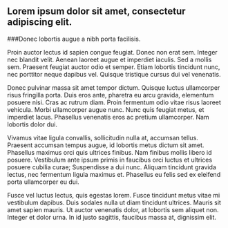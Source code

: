 ## Lorem ipsum dolor sit amet, consectetur adipiscing elit. 


###Donec lobortis augue a nibh porta facilisis. 

Proin auctor lectus id sapien congue feugiat. Donec non erat sem. Integer nec blandit velit. Aenean laoreet augue et imperdiet iaculis. Sed a mollis sem. Praesent feugiat auctor odio et semper. Etiam lobortis tincidunt nunc, nec porttitor neque dapibus vel. Quisque tristique cursus dui vel venenatis.

Donec pulvinar massa sit amet tempor dictum. Quisque luctus ullamcorper risus fringilla porta. Duis eros ante, pharetra eu arcu gravida, elementum posuere nisi. Cras ac rutrum diam. Proin fermentum odio vitae risus laoreet vehicula. Morbi ullamcorper augue nunc. Nunc quis feugiat metus, et imperdiet lacus. Phasellus venenatis eros ac pretium ullamcorper. Nam lobortis dolor dui.

Vivamus vitae ligula convallis, sollicitudin nulla at, accumsan tellus. 
Praesent accumsan tempus augue, id lobortis metus dictum sit amet. 
Phasellus maximus orci quis ultrices finibus. Nam finibus mollis libero id posuere. 
Vestibulum ante ipsum primis in faucibus orci luctus et ultrices posuere cubilia curae; Suspendisse a dui nunc. 
Aliquam tincidunt gravida lectus, nec fermentum ligula maximus et. Phasellus eu felis sed ex eleifend porta ullamcorper eu dui.


Fusce vel luctus lectus, quis egestas lorem. Fusce tincidunt metus vitae mi vestibulum dapibus. Duis sodales nulla ut diam tincidunt ultrices. 
Mauris sit amet sapien mauris. Ut auctor venenatis dolor, at lobortis sem aliquet non. Integer et dolor urna. In id justo sagittis, faucibus massa at, dignissim elit.
